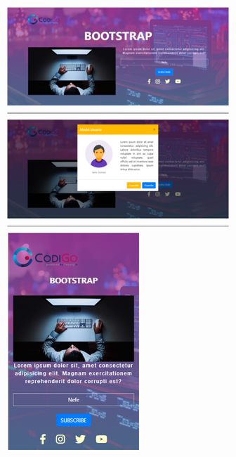 ![](documento/imagen1.png)

******************************************

![](documento/imagen2.png)


******************************************

![](documento/imagen3.png)